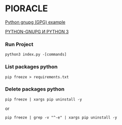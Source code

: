 # PIORACLE

[Python gnupg (GPG) example](https://www.saltycrane.com/blog/2011/10/python-gnupg-gpg-example/)

[PYTHON-GNUPG И PYTHON 3](https://www.8host.com/blog/proverka-koda-i-shifrovanie-dannyx-s-pomoshhyu-python-gnupg-i-python-3/)

### Run Project
```shell script
python3 index.py -[commands]
```

### List packages python
```shell script
pip freeze > requirements.txt
```

### Delete packages python
```shell script
pip freeze | xargs pip uninstall -y
```
or
```shell script
pip freeze | grep -v "^-e" | xargs pip uninstall -y
```

